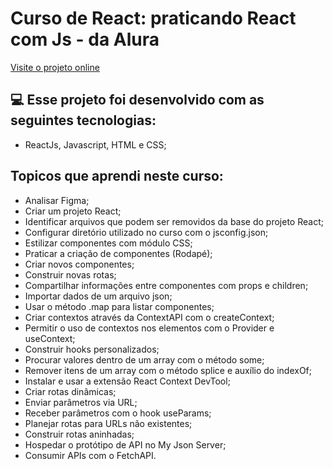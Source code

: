 # Curso de React: praticando React com Js - da Alura

[Visite o projeto online]()

## 💻 Esse projeto foi desenvolvido com as seguintes tecnologias:

- ReactJs, Javascript, HTML e CSS;

## Topicos que aprendi neste curso: 

- Analisar Figma;
- Criar um projeto React;
- Identificar arquivos que podem ser removidos da base do projeto React;
- Configurar diretório utilizado no curso com o jsconfig.json;
- Estilizar componentes com módulo CSS;
- Praticar a criação de componentes (Rodapé);
- Criar novos componentes;
- Construir novas rotas;
- Compartilhar informações entre componentes com props e children;
- Importar dados de um arquivo json;
- Usar o método .map para listar componentes;
- Criar contextos através da ContextAPI com o createContext;
- Permitir o uso de contextos nos elementos com o Provider e useContext;
- Construir hooks personalizados;
- Procurar valores dentro de um array com o método some;
- Remover itens de um array com o método splice e auxílio do indexOf;
- Instalar e usar a extensão React Context DevTool;
- Criar rotas dinâmicas;
- Enviar parâmetros via URL;
- Receber parâmetros com o hook useParams;
- Planejar rotas para URLs não existentes;
- Construir rotas aninhadas;
- Hospedar o protótipo de API no My Json Server;
- Consumir APIs com o FetchAPI.